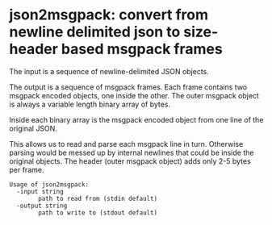 # json2msgpack: convert from newline delimited json to size-header based msgpack frames

The input is a sequence of newline-delimited JSON objects.

The output is a sequence of msgpack frames. Each frame contains two msgpack encoded objects, one
inside the other. The outer msgpack object is always a variable length binary array of bytes.

Inside each binary array is the msgpack encoded object from one line of the original JSON.

This allows us to read and parse each msgpack line in turn. Otherwise parsing would be messed
up by internal newlines that could be inside the original objects. The header (outer msgpack
object) adds only 2-5 bytes per frame.

~~~
Usage of json2msgpack:
  -input string
    	path to read from (stdin default)
  -output string
    	path to write to (stdout default)
~~~

